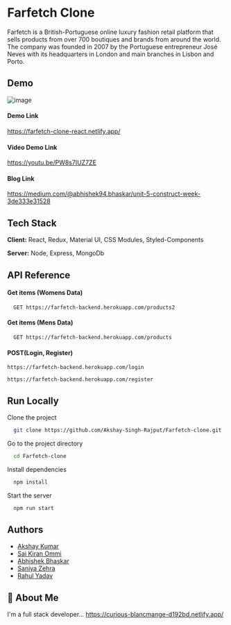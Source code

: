 
# Farfetch Clone 

Farfetch is a British-Portuguese online luxury fashion retail platform that sells products from over 700 boutiques and brands from around the world. The company was founded in 2007 by the Portuguese entrepreneur José Neves with its headquarters in London and main branches in Lisbon and Porto.

## Demo
![image](https://user-images.githubusercontent.com/97354310/167339024-1984a60e-5b95-441c-8508-8300c015ee22.png)

#### Demo Link

https://farfetch-clone-react.netlify.app/

#### Video Demo Link

https://youtu.be/PW8s7IUZ7ZE

#### Blog Link
https://medium.com/@abhishek94.bhaskar/unit-5-construct-week-3de333e31528
## Tech Stack

**Client:** React, Redux, Material UI, CSS Modules, Styled-Components

**Server:** Node, Express, MongoDb


## API Reference

#### Get items (Womens Data)

```http
  GET https://farfetch-backend.herokuapp.com/products2
```

#### Get items (Mens Data)

```http
  GET https://farfetch-backend.herokuapp.com/products
```


#### POST(Login, Register)
```http
https://farfetch-backend.herokuapp.com/login
```
```http
https://farfetch-backend.herokuapp.com/register
```

## Run Locally

Clone the project

```bash
  git clone https://github.com/Akshay-Singh-Rajput/Farfetch-clone.git
```

Go to the project directory

```bash
  cd Farfetch-clone
```

Install dependencies

```bash
  npm install
```

Start the server

```bash
  npm run start
```


## Authors

- [Akshay Kumar](https://github.com/Akshay-Singh-Rajput)
- [Sai Kiran Ommi](https://github.com/saikiran11461)
- [Abhishek Bhaskar](https://github.com/abhaskar007)
- [Saniya Zehra](https://github.com/Saniyzehra123)
- [Rahul Yadav](https://github.com/yadav9452)




## 🚀 About Me
I'm a full stack developer...
https://curious-blancmange-d192bd.netlify.app/
